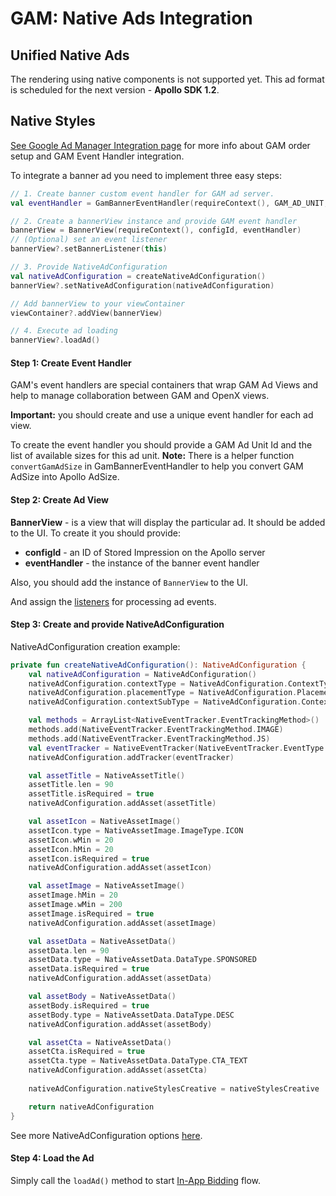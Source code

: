 # GAM: Native Ads Integration

## Unified Native Ads

The rendering using native components is not supported yet. This ad format is scheduled for the next version - **Apollo SDK 1.2**.

## Native Styles 

[See Google Ad Manager Integration page](android-in-app-bidding-gam-info.md) for more info about GAM order setup and GAM Event Handler integration.

To integrate a banner ad you need to implement three easy steps:

``` kotlin
// 1. Create banner custom event handler for GAM ad server.
val eventHandler = GamBannerEventHandler(requireContext(), GAM_AD_UNIT, GAM_AD_SIZE)

// 2. Create a bannerView instance and provide GAM event handler
bannerView = BannerView(requireContext(), configId, eventHandler)
// (Optional) set an event listener
bannerView?.setBannerListener(this)

// 3. Provide NativeAdConfiguration
val nativeAdConfiguration = createNativeAdConfiguration()
bannerView?.setNativeAdConfiguration(nativeAdConfiguration)

// Add bannerView to your viewContainer
viewContainer?.addView(bannerView)

// 4. Execute ad loading
bannerView?.loadAd()
```

#### Step 1: Create Event Handler

GAM's event handlers are special containers that wrap GAM Ad Views and help to manage collaboration between GAM and OpenX views.

**Important:** you should create and use a unique event handler for each ad view.

To create the event handler you should provide a GAM Ad Unit Id and the list of available sizes for this ad unit.
**Note:** There is a helper function `convertGamAdSize` in GamBannerEventHandler to help you convert GAM AdSize into Apollo AdSize.


#### Step 2: Create Ad View

**BannerView** - is a view that will display the particular ad. It should be added to the UI. To create it you should provide:

- **configId** - an ID of Stored Impression on the Apollo server
- **eventHandler** - the instance of the banner event handler

Also, you should add the instance of `BannerView` to the UI.

And assign the [listeners](../android-in-app-bidding-listeners.md) for processing ad events.

#### Step 3: Create and provide NativeAdConfiguration

NativeAdConfiguration creation example:

``` kotlin
private fun createNativeAdConfiguration(): NativeAdConfiguration {
    val nativeAdConfiguration = NativeAdConfiguration()
    nativeAdConfiguration.contextType = NativeAdConfiguration.ContextType.SOCIAL_CENTRIC
    nativeAdConfiguration.placementType = NativeAdConfiguration.PlacementType.CONTENT_FEED
    nativeAdConfiguration.contextSubType = NativeAdConfiguration.ContextSubType.GENERAL_SOCIAL

    val methods = ArrayList<NativeEventTracker.EventTrackingMethod>()
    methods.add(NativeEventTracker.EventTrackingMethod.IMAGE)
    methods.add(NativeEventTracker.EventTrackingMethod.JS)
    val eventTracker = NativeEventTracker(NativeEventTracker.EventType.IMPRESSION, methods)
    nativeAdConfiguration.addTracker(eventTracker)

    val assetTitle = NativeAssetTitle()
    assetTitle.len = 90
    assetTitle.isRequired = true
    nativeAdConfiguration.addAsset(assetTitle)

    val assetIcon = NativeAssetImage()
    assetIcon.type = NativeAssetImage.ImageType.ICON
    assetIcon.wMin = 20
    assetIcon.hMin = 20
    assetIcon.isRequired = true
    nativeAdConfiguration.addAsset(assetIcon)

    val assetImage = NativeAssetImage()
    assetImage.hMin = 20
    assetImage.wMin = 200
    assetImage.isRequired = true
    nativeAdConfiguration.addAsset(assetImage)

    val assetData = NativeAssetData()
    assetData.len = 90
    assetData.type = NativeAssetData.DataType.SPONSORED
    assetData.isRequired = true
    nativeAdConfiguration.addAsset(assetData)

    val assetBody = NativeAssetData()
    assetBody.isRequired = true
    assetBody.type = NativeAssetData.DataType.DESC
    nativeAdConfiguration.addAsset(assetBody)

    val assetCta = NativeAssetData()
    assetCta.isRequired = true
    assetCta.type = NativeAssetData.DataType.CTA_TEXT
    nativeAdConfiguration.addAsset(assetCta)
    
    nativeAdConfiguration.nativeStylesCreative = nativeStylesCreative

    return nativeAdConfiguration
}
```

See more NativeAdConfiguration options [here](../native/android-native-ad-configuration.md).

#### Step 4: Load the Ad

Simply call the `loadAd()` method to start [In-App Bidding](../android-in-app-bidding-getting-started.md) flow.